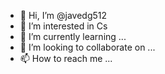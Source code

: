 - 👋 Hi, I’m @javedg512
- 👀 I’m interested in Cs
- 🌱 I’m currently learning ...
- 💞️ I’m looking to collaborate on ...
- 📫 How to reach me ...

<!---
javedg512/javedg512 is a ✨ special ✨ repository because its `README.md` (this file) appears on your GitHub profile.
You can click the Preview link to take a look at your changes.
--->
